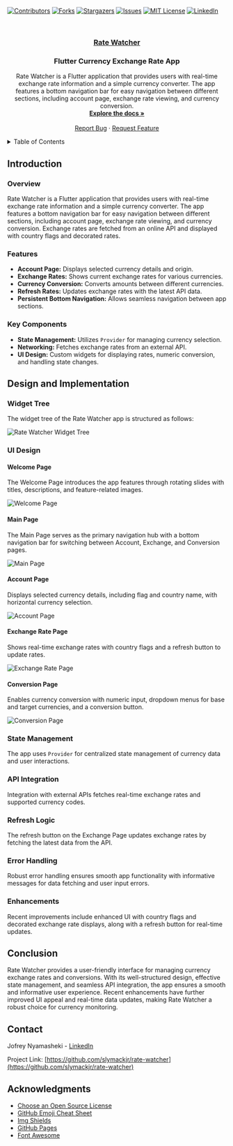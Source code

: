 <a name="readme-top"></a>

<!-- PROJECT SHIELDS -->
[![Contributors][contributors-shield]][contributors-url]
[![Forks][forks-shield]][forks-url]
[![Stargazers][stars-shield]][stars-url]
[![Issues][issues-shield]][issues-url]
[![MIT License][license-shield]][license-url]
[![LinkedIn][linkedin-shield]][linkedin-url]

<!-- PROJECT LOGO -->
<br />
<div align="center">
  <a href="https://github.com/slymackjr/rate-watcher">
    <h3 align="center">Rate Watcher</h3>
  </a>

  <h3 align="center">Flutter Currency Exchange Rate App</h3>

  <p align="center">
    Rate Watcher is a Flutter application that provides users with real-time exchange rate information and a simple currency converter. The app features a bottom navigation bar for easy navigation between different sections, including account page, exchange rate viewing, and currency conversion.
    <br />
    <a href="https://github.com/slymackjr/rate-watcher"><strong>Explore the docs »</strong></a>
    <br />
    <br />
    <a href="https://github.com/slymackjr/rate-watcher/issues">Report Bug</a>
    ·
    <a href="https://github.com/slymackjr/rate-watcher/issues">Request Feature</a>
  </p>
</div>

<!-- TABLE OF CONTENTS -->
<details>
  <summary>Table of Contents</summary>
  <ol>
    <li>
      <a href="#introduction">Introduction</a>
    </li>
    <li>
      <a href="#design-and-implementation">Design and Implementation</a>
      <ul>
        <li><a href="#widget-tree">Widget Tree</a></li>
        <li><a href="#ui-design">UI Design</a></li>
        <li><a href="#state-management">State Management</a></li>
        <li><a href="#api-integration">API Integration</a></li>
        <li><a href="#refresh-logic">Refresh Logic</a></li>
        <li><a href="#error-handling">Error Handling</a></li>
        <li><a href="#enhancements">Enhancements</a></li>
      </ul>
    </li>
    <li>
      <a href="#conclusion">Conclusion</a>
    </li>
    <li><a href="#contact">Contact</a></li>
    <li><a href="#acknowledgments">Acknowledgments</a></li>
  </ol>
</details>

<!-- INTRODUCTION -->
## Introduction

### Overview
Rate Watcher is a Flutter application that provides users with real-time exchange rate information and a simple currency converter. The app features a bottom navigation bar for easy navigation between different sections, including account page, exchange rate viewing, and currency conversion. Exchange rates are fetched from an online API and displayed with country flags and decorated rates.

### Features
- **Account Page:** Displays selected currency details and origin.
- **Exchange Rates:** Shows current exchange rates for various currencies.
- **Currency Conversion:** Converts amounts between different currencies.
- **Refresh Rates:** Updates exchange rates with the latest API data.
- **Persistent Bottom Navigation:** Allows seamless navigation between app sections.

### Key Components
- **State Management:** Utilizes `Provider` for managing currency selection.
- **Networking:** Fetches exchange rates from an external API.
- **UI Design:** Custom widgets for displaying rates, numeric conversion, and handling state changes.

<!-- DESIGN AND IMPLEMENTATION -->
## Design and Implementation

### Widget Tree
The widget tree of the Rate Watcher app is structured as follows:

![Rate Watcher Widget Tree](path/to/widget-tree.png)

### UI Design

#### Welcome Page
The Welcome Page introduces the app features through rotating slides with titles, descriptions, and feature-related images.

![Welcome Page](path/to/welcome-page.png)

#### Main Page
The Main Page serves as the primary navigation hub with a bottom navigation bar for switching between Account, Exchange, and Conversion pages.

![Main Page](path/to/main-page.png)

#### Account Page
Displays selected currency details, including flag and country name, with horizontal currency selection.

![Account Page](path/to/account-page.png)

#### Exchange Rate Page
Shows real-time exchange rates with country flags and a refresh button to update rates.

![Exchange Rate Page](path/to/exchange-rate-page.png)

#### Conversion Page
Enables currency conversion with numeric input, dropdown menus for base and target currencies, and a conversion button.

![Conversion Page](path/to/conversion-page.png)

### State Management
The app uses `Provider` for centralized state management of currency data and user interactions.

### API Integration
Integration with external APIs fetches real-time exchange rates and supported currency codes.

### Refresh Logic
The refresh button on the Exchange Page updates exchange rates by fetching the latest data from the API.

### Error Handling
Robust error handling ensures smooth app functionality with informative messages for data fetching and user input errors.

### Enhancements
Recent improvements include enhanced UI with country flags and decorated exchange rate displays, along with a refresh button for real-time updates.

<!-- CONCLUSION -->
## Conclusion

Rate Watcher provides a user-friendly interface for managing currency exchange rates and conversions. With its well-structured design, effective state management, and seamless API integration, the app ensures a smooth and informative user experience. Recent enhancements have further improved UI appeal and real-time data updates, making Rate Watcher a robust choice for currency monitoring.

<!-- CONTACT -->
## Contact

Jofrey Nyamasheki - [LinkedIn](https://www.linkedin.com/in/jofrey-nyamasheki-9bb8781ab)

Project Link: [https://github.com/slymackjr/rate-watcher](https://github.com/slymackjr/rate-watcher)

<!-- ACKNOWLEDGMENTS -->
## Acknowledgments

- [Choose an Open Source License](https://choosealicense.com)
- [GitHub Emoji Cheat Sheet](https://www.webpagefx.com/tools/emoji-cheat-sheet)
- [Img Shields](https://shields.io)
- [GitHub Pages](https://pages.github.com)
- [Font Awesome](https://fontawesome.com)

<!-- MARKDOWN LINKS & IMAGES -->
<!-- https://www.markdownguide.org/basic-syntax/#reference-style-links -->
[contributors-shield]: https://img.shields.io/github/contributors/slymackjr/rate-watcher.svg?style=for-the-badge&color=4EA94B
[contributors-url]: https://github.com/slymackjr/rate-watcher/graphs/contributors
[forks-shield]: https://img.shields.io/github/forks/slymackjr/rate-watcher.svg?style=for-the-badge
[forks-url]: https://github.com/slymackjr/rate-watcher/network/members
[stars-shield]: https://img.shields.io/github/stars/slymackjr/rate-watcher.svg?style=for-the-badge
[stars-url]: https://github.com/slymackjr/rate-watcher/stargazers
[issues-shield]: https://img.shields.io/github/issues/slymackjr/rate-watcher.svg?style=for-the-badge
[issues-url]: https://github.com/slymackjr/rate-watcher/issues
[license-shield]: https://img.shields.io/github/license/slymackjr/rate-watcher.svg?style=for-the-badge
[license-url]: https://github.com/slymackjr/rate-watcher/blob/master/LICENSE.txt
[linkedin-shield]: https://img.shields.io/badge/-LinkedIn-black.svg?style=for-the-badge&logo=linkedin&colorB=555
[linkedin-url]: https://www.linkedin.com/in/jofrey-nyamasheki-9bb8781ab
